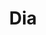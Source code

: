 ---
title: "Dia"
url: /ciudad-autonoma-de-buenos-aires/dia-general-jose-gervasio-artigas/
shop: supermercado
---